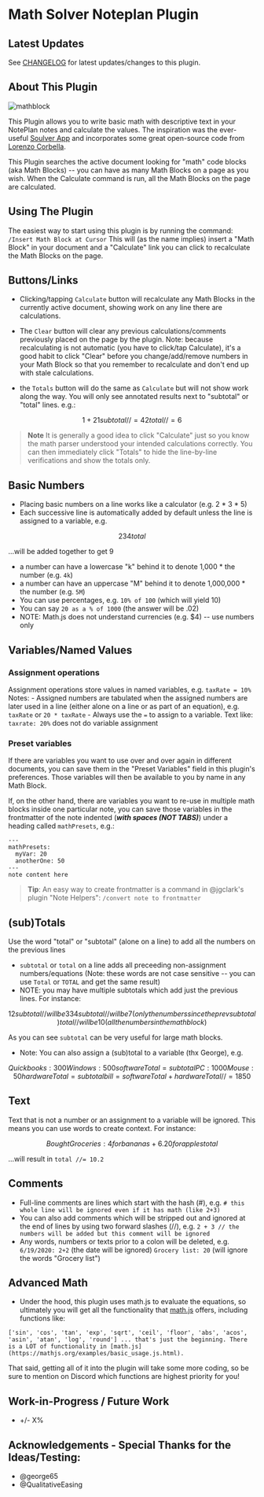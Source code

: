 # Math Solver Noteplan Plugin

## Latest Updates

See [CHANGELOG](https://github.com/NotePlan/plugins/blob/main/dwertheimer.MathSolver/CHANGELOG.md) for latest updates/changes to this plugin.

## About This Plugin 

![mathblock](https://user-images.githubusercontent.com/8949588/185295717-81264273-2a13-444f-a416-193931a41039.gif)

This Plugin allows you to write basic math with descriptive text in your NotePlan notes and calculate the values. The inspiration was the ever-useful [Soulver App](https://soulver.app/) and incorporates some great open-source code from [Lorenzo Corbella](https://github.com/LorenzoCorbella74/soulver-web).

This Plugin searches the active document looking for "math" code blocks (aka Math Blocks) -- you can have as many Math Blocks on a page as you wish. When the Calculate command is run, all the Math Blocks on the page are calculated.

## Using The Plugin

The easiest way to start using this plugin is by running the command:
    `/Insert Math Block at Cursor`
This will (as the name implies) insert a "Math Block" in your document and a "Calculate" link you can click to recalculate the Math Blocks on the page. 

## Buttons/Links

- Clicking/tapping `Calculate` button will recalculate any Math Blocks in the currently active document, showing work on any line there are calculations. 

- The `Clear` button will clear any previous calculations/comments previously placed on the page by the plugin. Note: because recalculating is not automatic (you have to click/tap Calculate), it's a good habit to click "Clear" before you change/add/remove numbers in your Math Block so that you remember to recalculate and don't end up with stale calculations.

- the `Totals` button will do the same as `Calculate` but will not show work along the way. You will only see annotated results next to "subtotal" or "total" lines. e.g.:
```math
1+2
1
subtotal  //= 4
2
total  //= 6
```

> **Note**
> It is generally a good idea to click "Calculate" just so you know the math parser understood your intended calculations correctly. You can then immediately click "Totals" to hide the line-by-line verifications and show the totals only.

## Basic Numbers
- Placing basic numbers on a line works like a calculator (e.g. 2 * 3 * 5)
- Each successive line is automatically added by default unless the line is assigned to a variable, e.g.
```math
    2
    3
    4
    total
```
...will be added together to get 9
- a number can have a lowercase "k" behind it to denote 1,000 * the number (e.g. `4k`)
- a number can have an uppercase "M" behind it to denote 1,000,000 * the number (e.g. `5M`)
- You can use percentages, e.g. `10% of 100` (which will yield 10)
- You can say `20 as a % of 1000` (the answer will be .02)
- NOTE: Math.js does not understand currencies (e.g. $4) -- use numbers only

## Variables/Named Values

### Assignment operations 

Assignment operations store values in named variables, e.g.
    `taxRate = 10%`
    Notes:
        - Assigned numbers are tabulated when the assigned numbers are later used in a line (either alone on a line or as part of an equation), e.g. 
            `taxRate` or `20 * taxRate` 
        - Always use the ` = ` to assign to a variable. Text like: ` taxrate: 20% ` does not do variable assignment

### Preset variables

If there are variables you want to use over and over again in different documents, you can save them in the "Preset Variables" field in this plugin's preferences. Those variables will then be available to you by name in any Math Block.

If, on the other hand, there are variables you want to re-use in multiple math blocks inside one particular note, you can save those variables in the frontmatter of the note indented (***with spaces (NOT TABS)***) under a heading called `mathPresets`, e.g.:
```
---
mathPresets:
  myVar: 20
  anotherOne: 50
---
note content here
```
> **Tip**: An easy way to create frontmatter is a command in @jgclark's plugin "Note Helpers":
>   `/convert note to frontmatter`

## (sub)Totals
Use the word "total" or "subtotal" (alone on a line) to add all the numbers on the previous lines
- `subtotal` or `total` on a line adds all preceeding non-assignment numbers/equations (Note: these words are not case sensitive -- you can use `Total` or `TOTAL` and get the same result)
- NOTE: you may have multiple subtotals which add just the previous lines. For instance:
```math
    1
    2
    subtotal // will be 3
    3
    4
    subtotal // will be 7 (only the numbers since the prev subtotal)
    total // will be 10 (all the numbers in the math block)
```
As you can see `subtotal` can be very useful for large math blocks.

- Note: You can also assign a (sub)total to a variable (thx George), e.g.

```math
Quickbooks: 300
Windows: 500
softwareTotal = subtotal

PC: 1000
Mouse: 50
hardwareTotal = subtotal

bill = softwareTotal +  hardwareTotal //= 1850
```

## Text
Text that is not a number or an assignment to a variable will be ignored. This means you can use words to create context. For instance:
```math
Bought Groceries: 4 for bananas + 6.20 for apples
total
```
...will result in `total //= 10.2`
## Comments
- Full-line comments are lines which start with the hash (#), e.g. 
    `# this whole line will be ignored even if it has math (like 2+3)`
- You can also add comments which will be stripped out and ignored at the end of lines by using two forward slashes (//), e.g.
    `2 + 3 // the numbers will be added but this comment will be ignored`
- Any words, numbers or texts prior to a colon will be deleted, e.g.
    `6/19/2020: 2+2` (the date will be ignored)
    `Grocery list: 20` (will ignore the words "Grocery list")

## Advanced Math
- Under the hood, this plugin uses math.js to evaluate the equations, so ultimately you will get all the functionality that [math.js](https://mathjs.org/examples/basic_usage.js.html) offers, including functions like:
```
['sin', 'cos', 'tan', 'exp', 'sqrt', 'ceil', 'floor', 'abs', 'acos', 'asin', 'atan', 'log', 'round'] ... that's just the beginning. There is a LOT of functionality in [math.js](https://mathjs.org/examples/basic_usage.js.html).
```
That said, getting all of it into the plugin will take some more coding, so be sure to mention on Discord which functions are highest priority for you!

## Work-in-Progress / Future Work
- +/- X%

## Acknowledgements - Special Thanks for the Ideas/Testing:
- @george65
- @QualitativeEasing